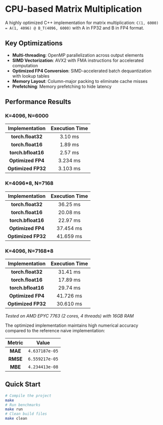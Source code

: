 # CPU-based Matrix Multiplication

A highly optimized C++ implementation for matrix multiplication: `C(1, 6000) = A(1, 4096) @ B_T(4096, 6000)` with A in FP32 and B in FP4 format.

## Key Optimizations

- **Multi-threading**: OpenMP parallelization across output elements
- **SIMD Vectorization**: AVX2 with FMA instructions for accelerated computation
- **Optimized FP4 Conversion**: SIMD-accelerated batch dequantization with lookup tables
- **Memory Layout**: Column-major packing to eliminate cache misses
- **Prefetching**: Memory prefetching to hide latency

## Performance Results

### K=4096, N=6000

| Implementation | Execution Time |
|:--------------:|:--------------:|
| **torch.float32** | 3.10 ms|
| **torch.float16** | 1.89 ms|
| **torch.bfloat16** | 2.57 ms|
| **Optimized FP4**  | 3.234 ms|
| **Optimized FP32**  | 3.103 ms|

### K=4096*8, N=7168

| Implementation | Execution Time |
|:--------------:|:--------------:|
| **torch.float32** | 36.25 ms|
| **torch.float16** | 20.08 ms|
| **torch.bfloat16** | 22.97 ms|
| **Optimized FP4**  | 37.454 ms|
| **Optimized FP32**  | 41.659 ms|

### K=4096, N=7168*8

| Implementation | Execution Time |
|:--------------:|:--------------:|
| **torch.float32** | 31.41 ms|
| **torch.float16** | 17.89 ms|
| **torch.bfloat16** | 29.74 ms|
| **Optimized FP4**  | 41.726 ms|
| **Optimized FP32**  | 30.610 ms|

*Tested on AMD EPYC 7763 (2 cores, 4 threads) with 16GB RAM*

The optimized implementation maintains high numerical accuracy compared to the reference naive implementation:

|  Metric  |      Value     |
|:--------:|:--------------:|
| **MAE**  | `4.637187e-05` |
| **RMSE** | `6.559217e-05` |
| **MBE**  | `4.234413e-08` |

## Quick Start

```bash
# Compile the project
make
# Run benchmarks
make run
# Clean build files
make clean
```